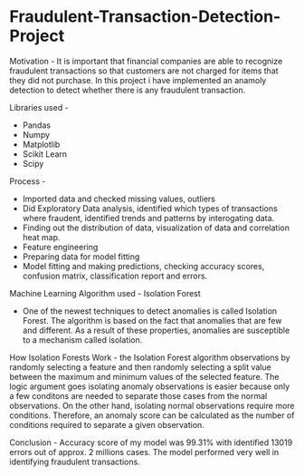 # Fraudulent-Transaction-Detection-Project

Motivation - It is important that financial companies are able to recognize fraudulent transactions so that customers are not charged for items that they did not purchase. In this project i have implemented an anamoly detection to detect whether there is any fraudulent transaction.

Libraries used -
- Pandas
- Numpy
- Matplotlib
- Scikit Learn
- Scipy

Process -
- Imported data and checked missing values, outliers
- Did Exploratory Data analysis, identified which types of transactions where fraudent, identified trends and patterns by interogating data.
- Finding out the distribution of data, visualization of data and correlation heat map.
- Feature engineering
- Preparing data for model fitting
- Model fitting and making predictions, checking accuracy scores, confusion matrix, classification report and errors.

Machine Learning Algorithm used - Isolation Forest
- One of the newest techniques to detect anomalies is called Isolation Forest. The algorithm is based on the fact that anomalies that are few and different. As a result of these properties, anomalies are susceptible to a mechanism called isolation.

How Isolation Forests Work - the Isolation Forest algorithm observations by randomly selecting a feature and then randomly selecting a split value between the maximum and minimum values of the selected feature. The logic argument goes isolating anomaly observations is easier because only a few conditons are needed to separate those cases from the normal observations. On the other hand, isolating normal observations require more conditions. Therefore, an anomaly score can be calculated as the number of conditions required to separate a given observation.

Conclusion - Accuracy score of my model was 99.31% with identified 13019 errors out of approx. 2 millions cases. The model performed very well in identifying fraudulent transactions.
